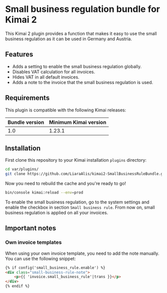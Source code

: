 # Small business regulation bundle for Kimai 2
This Kimai 2 plugin provides a function that makes it easy to use the small business regulation as it can be used in Germany and Austria.

## Features
* Adds a setting to enable the small business regulation globally.
* Disables VAT calculation for all invoices.
* Hides VAT in all default invoices.
* Adds a note to the invoice that the small business regulation is used.

## Requirements
This plugin is compatible with the following Kimai releases:

| Bundle version   | Minimum Kimai version |
|------------------|-----------------------|
| 1.0              | 1.23.1                |

## Installation
First clone this repository to your Kimai installation `plugins` directory:

```bash
cd var/plugins/
git clone https://github.com/LiaraAlis/kimai2-SmallBusinessRuleBundle.git
```

Now you need to rebuild the cache and you're ready to go!

```bash
bin/console kimai:reload --env=prod
```

To enable the small business regulation, go to the system settings and enable the checkbox in section `Small business rule`. From now on, small business regulation is applied on all your invoices.


## Important notes
### Own invoice templates
When using your own invoice template, you need to add the note manually. You can use the following snippet:
```html
{% if config('small_business_rule.enable') %}
<div class="small-business-rule-note">
    <p>{{ 'invoice.small_business_rule'|trans }}</p>
</div>
{% endif %}
```
